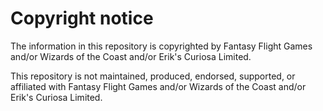 Copyright notice
=========

The information in this repository is copyrighted by Fantasy Flight Games and/or Wizards of the Coast and/or Erik's Curiosa Limited.

This repository is not maintained, produced, endorsed, supported, or affiliated with Fantasy Flight Games and/or Wizards of the Coast and/or Erik's Curiosa Limited. 
